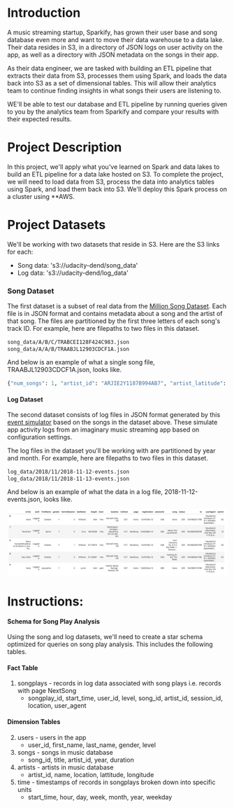 # Introduction

A music streaming startup, Sparkify, has grown their user base and song database even more and want to move their data warehouse to a data lake. Their data resides in S3, in a directory of JSON logs on user activity on the app, as well as a directory with JSON metadata on the songs in their app.

As their data engineer, we are tasked with building an ETL pipeline that extracts their data from S3, processes them using Spark, and loads the data back into S3 as a set of dimensional tables. This will allow their analytics team to continue finding insights in what songs their users are listening to.

WE'll be able to test our database and ETL pipeline by running queries given to you by the analytics team from Sparkify and compare your results with their expected results.

# Project Description

In this project, we'll apply what you've learned on Spark and data lakes to build an ETL pipeline for a data lake hosted on S3. To complete the project, we will need to load data from S3, process the data into analytics tables using Spark, and load them back into S3. We'll deploy this Spark process on a cluster using **AWS.

# Project Datasets
We'll be working with two datasets that reside in S3. Here are the S3 links for each:

* Song data: 's3://udacity-dend/song_data'
* Log data: 's3://udacity-dend/log_data'

### Song Dataset
The first dataset is a subset of real data from the [Million Song Dataset](https://labrosa.ee.columbia.edu/millionsong/). Each file is in JSON format and contains metadata about a song and the artist of that song. The files are partitioned by the first three letters of each song's track ID. For example, here are filepaths to two files in this dataset.

```
song_data/A/B/C/TRABCEI128F424C983.json
song_data/A/A/B/TRAABJL12903CDCF1A.json
```
And below is an example of what a single song file, TRAABJL12903CDCF1A.json, looks like.

```python
{"num_songs": 1, "artist_id": "ARJIE2Y1187B994AB7", "artist_latitude": null, "artist_longitude": null, "artist_location": "", "artist_name": "Line Renaud", "song_id": "SOUPIRU12A6D4FA1E1", "title": "Der Kleine Dompfaff", "duration": 152.92036, "year": 0}
```

#### Log Dataset
The second dataset consists of log files in JSON format generated by this [event simulator](https://github.com/Interana/eventsim) based on the songs in the dataset above. These simulate app activity logs from an imaginary music streaming app based on configuration settings.

The log files in the dataset you'll be working with are partitioned by year and month. For example, here are filepaths to two files in this dataset.

```
log_data/2018/11/2018-11-12-events.json
log_data/2018/11/2018-11-13-events.json
```

And below is an example of what the data in a log file, 2018-11-12-events.json, looks like.

![Image](data/log-data.png)


# Instructions:

#### Schema for Song Play Analysis
Using the song and log datasets, we'll need to create a star schema optimized for queries on song play analysis. This includes the following tables.

#### Fact Table
1. songplays - records in log data associated with song plays i.e. records with page NextSong
   * songplay_id, start_time, user_id, level, song_id, artist_id, session_id, location, user_agent
   
#### Dimension Tables
2. users - users in the app
   * user_id, first_name, last_name, gender, level
3. songs - songs in music database
   * song_id, title, artist_id, year, duration
4. artists - artists in music database
   * artist_id, name, location, lattitude, longitude
5. time - timestamps of records in songplays broken down into specific units
   * start_time, hour, day, week, month, year, weekday
